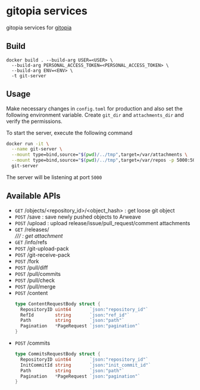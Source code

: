 # gitopia services

gitopia services for [gitopia](https://gitopia.org/)

## Build

```
docker build . --build-arg USER=<USER> \
  --build-arg PERSONAL_ACCESS_TOKEN=<PERSONAL_ACCESS_TOKEN> \
  --build-arg ENV=<ENV> \
  -t git-server
```

## Usage

Make necessary changes in `config.toml` for production and also set the following environment variable. Create `git_dir` and `attachments_dir` and verify the permissions.

To start the server, execute the following command

```sh
docker run -it \
  --name git-server \
  --mount type=bind,source="$(pwd)/../tmp",target=/var/attachments \
  --mount type=bind,source="$(pwd)/../tmp",target=/var/repos -p 5000:5000 \
  git-server
```

The server will be listening at port `5000`

## Available APIs

- `GET` /objects/<repository_id>/<object_hash> : get loose git object
- `POST` /save : save newly pushed objects to Arweave
- `POST` /upload : upload release/issue/pull_request/comment attachments
- `GET` /releases/<address>/<repositoryName>/<tagName>/<fileName> : get attachment
- `GET` /info/refs
- `POST` /git-upload-pack
- `POST` /git-receive-pack
- `POST` /fork
- `POST` /pull/diff
- `POST` /pull/commits
- `POST` /pull/check
- `POST` /pull/merge
- `POST` /content
  ```go
  type ContentRequestBody struct {
    RepositoryID uint64       `json:"repository_id"`
    RefId        string       `json:"ref_id"`
    Path         string       `json:"path"`
    Pagination   *PageRequest `json:"pagination"`
  }
  ```
- `POST` /commits
  ```go
  type CommitsRequestBody struct {
    RepositoryID uint64       `json:"repository_id"`
    InitCommitId string       `json:"init_commit_id"`
    Path         string       `json:"path"`
    Pagination   *PageRequest `json:"pagination"`
  }
  ```
